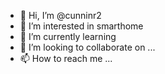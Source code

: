 - 👋 Hi, I’m @cunninr2
- 👀 I’m interested in smarthome
- 🌱 I’m currently learning 
- 💞️ I’m looking to collaborate on ...
- 📫 How to reach me ...

<!---
cunninr2/cunninr2 is a ✨ special ✨ repository because its `README.md` (this file) appears on your GitHub profile.
You can click the Preview link to take a look at your changes.
--->
